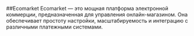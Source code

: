 ##Ecomarket
Ecomarket — это мощная платформа электронной коммерции, 
предназначенная для управления онлайн-магазином. Она обеспечивает простоту настройки, масштабируемость и интеграцию с различными платежными системами.
